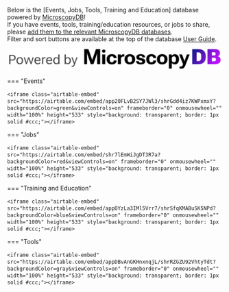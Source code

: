 
Below is the [Events, Jobs, Tools, Training and Education] database powered by [MicroscopyDB](https://microscopydb.io/)!  
If you have events, tools, training/education resources, or jobs to share, please [add them to the
relevant MicroscopyDB databases](https://microscopydb.io/#add).  
Filter and sort buttons are available at the top of the database [User Guide](https://docs.google.com/document/d/1bsCziK7oXbrlcY-jYet41FkXrjS6lHVrM2Gc81Bp57s/edit?tab=t.0#heading=h.2wa24b1d2zds).

![2025_workshop](images/Microscopy_DB_logo.jpg)

=== "Events"

    <iframe class="airtable-embed" src="https://airtable.com/embed/app20FLvB2SY7JWl3/shrGdd4iz7KWPxmxY?backgroundColor=green&viewControls=on" frameborder="0" onmousewheel="" width="100%" height="533" style="background: transparent; border: 1px solid #ccc;"></iframe>

=== "Jobs"

    <iframe class="airtable-embed" src="https://airtable.com/embed/shr7lEmWiJgDT3R7a?backgroundColor=red&viewControls=on" frameborder="0" onmousewheel="" width="100%" height="533" style="background: transparent; border: 1px solid #ccc;"></iframe>

=== "Training and Education"

    <iframe class="airtable-embed" src="https://airtable.com/embed/appOYzLa3IMl5Vrr7/shrSfqKMABuSK5NPd?backgroundColor=blue&viewControls=on" frameborder="0" onmousewheel="" width="100%" height="533" style="background: transparent; border: 1px solid #ccc;"></iframe>

=== "Tools"

    <iframe class="airtable-embed" src="https://airtable.com/embed/appDBvAnGKHnxnqjL/shrRZGZU92VhtyTdt?backgroundColor=gray&viewControls=on" frameborder="0" onmousewheel="" width="100%" height="533" style="background: transparent; border: 1px solid #ccc;"></iframe>